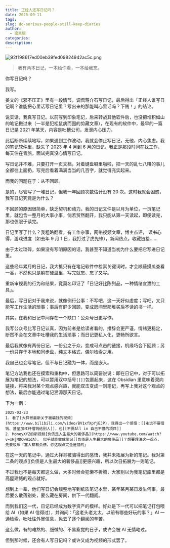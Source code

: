 ```yaml
---
title: 正经人还写日记吗？
date: 2025-09-11
tags:
slug: do-serious-people-still-keep-diaries
author:
  - 梁某银
categories:
description:
---
```

![92f198617ed00eb39fed09824942ac5c.png](https://img.liangmouyin.com/2025/09/22a6c8f575f8e1f23a56cb1663f79b97.png)

> 我有两本日记，一本给你看，一本给我忘。

你写日记吗？

我写。

姜文的《邪不压正》里有一段情节，调侃蒋介石写日记，最后得出「正经人谁写日记啊？谁能把心里话写日记里？写出来的那能叫心里话吗？下贱！」的结论。

说实话，我真写日记。以前写到印象笔记，后来转战其他软件后，也没把堆积如山的笔记搬过来（一半是犯松鼠病而囤的剪藏文章），在现有的软件中，最早的一篇日记是 2021 年某天，内容是吐槽公司，发泄内心压力。

此后断断续续地写，如果遇到工作波动，我就会停止写日记，无他，内心焦虑。我的笔记软件里，缺失了 2023 年 4 月到 6 月的日记，我正是那段时间在找工作，每天住在青旅，面试完真没心情写日记。

写日记并不难，只要打开一页文档，对着键盘噼里啪啦，把一天的乱七八糟的事儿全都往上面扔，写完后看着满满当当的几百字，就觉得充实起来。

而我的问题在于：从不回顾。

是的，尽管写了一堆日记，但我一年回顾次数估计没有 20 次。这时我就会困惑，我写日记究竟是为什么？

不回顾的原因很简单，缺乏契机和动力。我的日记文件是以月为单位，一页笔记里，就包含一整月的大事小事，倘若贸然翻开，我只能从第一天读起，即便读完，那也仅限于读完。

日记里写了什么？我粗略翻看，有工作杂事，网络视频文章，博主点评， 读书心得，游戏进度（如去年 9 月 1 日，我打过了虎先锋），新闻热点，收藏链接……

由于太过琐碎，如果没有写明原因的话，我甚至不知道当初为什么要把它写进日记里。

这些经年累月的日记，我大抵只有在笔记软件中检索关键词时，才会顺藤摸瓜查看一番，不然也只是躺在硬盘里，写完就忘、忘了又写。

重新审视我的行为和结果，竟莫名印证了「日记好比陈列品，一种情绪宣泄的工具」。

最后，写日记对于我来说，就像例行公事：不写吧，这一天好似虚度；写吧，又只能写工作生活的琐事；事后有鲜少回顾，变成房间里那堆买后不读的书一样。

其实，在我和日记中间存在一个缺口：公众号日更写作。

我写公众号比写日记认真，因为前者是给读者看的，措辞会更严谨，情绪更稳定，断然不会在文章中吐槽我的生活琐事；而日记更私人化，更畅所欲言。

最后我就像有两份日记，一份公之于众，变成可点击的链接，机缘巧合下回顾；另一份只存于本地和同步盘，纯文本格式，偶尔检索之用。

我自己也会写笔记，但不与日记融为一体，而是嵌入。

笔记方法我也还在摸索和重构中，但思路可以简要说说：即在日记中，对于可以拓展为笔记的想法，可以暂用双中括号`[[]]`包裹起来，这在 Obsidian 里意味着双向链接，将来我对某个观点感兴趣，就能双击变成一则笔记，再写上我对这个观点的想法，最后亦能通过笔记溯源那天日记。

下为一例：

```
2025-03-23
1. 看了[大祥哥最新关于被骗钱的视频](https://www.bilibili.com/video/BV1xfXpYjEJP)，我得出一个感悟：[[永远不要借钱、甚至加杠杆借钱给别人]]，也[[不要All in 自己不懂的项目]]
2. MoneyXYZ的新视频[负债是人生最大的奢侈品](https://www.youtube.com/watch?v=xHjMDCwW1dA)， 似乎就能做成笔记[[负债是人生最大的奢侈品]]？想要理清这一观点，先要驳斥「富人都有负债，你这观点完全是错的」
```

在这一天的笔记中，通过大祥哥被骗得出的感悟，我并未拓展为新的笔记。我对第二条的观点[[负债是人生最大的奢侈品]]更感兴趣，所以次日拓展为一则笔记。

不过我也不是每天都这么做，大多时候会犯懒不折腾，大家别以为我笔记库里都是高屋建瓴的观点就好。

想到上一辈，他们写日记会规整地写到纸质笔记本里，某年某月某日发生何事，最后要么散落别处，要么藏在房间，供下一代翻阅。

而到我们这一代，日记已经成为数字资产的模样。好处是下一代可以把笔记打包喂给 AI（如果 AI 信得过），并询问：「这老头老太太，以前有哪些好玩的事？」AI 一通检索，吐吐往外冒信息，免去了逐个翻阅的辛苦。

这么做，有的难熬的、细微的、不易察觉的日子，或许会被 AI 无情略过。

但到那时候，还会有人写日记吗？或许又成为视频的形式罢了。